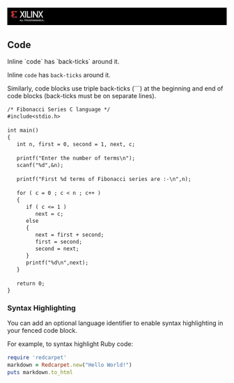 ![](/images/x_banner.PNG)

## Code

Inline \`code\` has \`back-ticks\` around it.

Inline `code` has `back-ticks` around it.

Similarly, code blocks use triple back-ticks (\```) at the beginning and end of code blocks (back-ticks must be on separate lines).
```
/* Fibonacci Series C language */
#include<stdio.h>
 
int main()
{
   int n, first = 0, second = 1, next, c;
 
   printf("Enter the number of terms\n");
   scanf("%d",&n);
 
   printf("First %d terms of Fibonacci series are :-\n",n);
 
   for ( c = 0 ; c < n ; c++ )
   {
      if ( c <= 1 )
         next = c;
      else
      {
         next = first + second;
         first = second;
         second = next;
      }
      printf("%d\n",next);
   }
 
   return 0;
}
```

### Syntax Highlighting

You can add an optional language identifier to enable syntax highlighting in your fenced code block.

For example, to syntax highlight Ruby code:

```ruby
require 'redcarpet'
markdown = Redcarpet.new("Hello World!")
puts markdown.to_html
```

